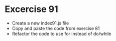 # Excercise 91

* Create a new index91.js file
* Copy and paste the code from exercise 81
* Refactor the code to use for instead of do/while